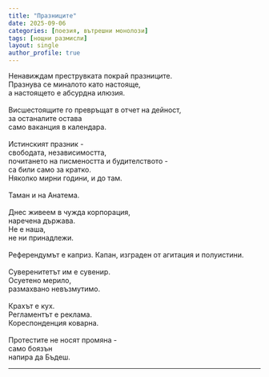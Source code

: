 ```yaml
---
title: "Празниците"
date: 2025-09-06
categories: [поезия, вътрешни монолози]
tags: [нощни размисли]
layout: single
author_profile: true
---
```


<div class="poem3">

Ненавиждам преструвката покрай празниците.<br/>
Празнува се миналото като настояще,<br/>
а настоящето е абсурдна илюзия.<br/>
<br/>
Висшестоящите го превръщат в отчет на дейност,<br/>
за останалите остава<br/>
само ваканция в календара.<br/>
<br/>
Истинският празник - <br/>
свободата, независимостта,<br/>
почитането на писмеността и будителството - <br/>
са били само за кратко.<br/>
Няколко мирни години, и до там.<br/>
<br/>
Таман и на Анатема.<br/>
<br/>
Днес живеем в чужда корпорация,<br/>
наречена държава.<br/>
Не е наша,<br/>
не ни принадлежи.<br/>
<br/>
Референдумът е каприз.
Капан, изграден от агитация
и полуистини.<br/>
<br/>
Суверенитетът им е сувенир.<br/>
Осуетено мерило,<br/>
размахвано невъзмутимо.<br/>
<br/>
Крахът е кух.<br/>
Регламентът е реклама.<br/>
Кореспонденция коварна.<br/>
<br/>
Протестите не носят промяна - <br/>
само боязън<br/>
напира да Бъдеш.<br/>

<hr/>
</div>